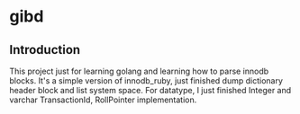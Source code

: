 # gibd
## Introduction
This project just for learning golang and learning how to parse innodb blocks. It's a simple version of innodb_ruby, just finished dump dictionary header block and list system space. For datatype, I just finished Integer and varchar TransactionId, RollPointer implementation.

